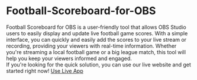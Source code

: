 # Football-Scoreboard-for-OBS
Football Scoreboard for OBS is a user-friendly tool that allows OBS Studio users to easily display and update live football game scores. With a simple interface, you can quickly and easily add the scores to your live stream or recording, providing your viewers with real-time information. Whether you're streaming a local football game or a big league match, this tool will help you keep your viewers informed and engaged. <br>
If you're looking for the quick solution, you can use our live website and get started right now! <a href="https://techsanjal.com/tools/score/">Use Live App</a>

